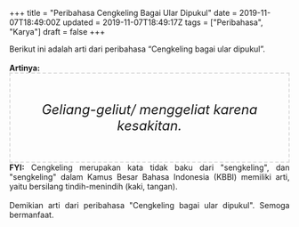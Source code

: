 +++
title = "Peribahasa Cengkeling Bagai Ular Dipukul"
date = 2019-11-07T18:49:00Z
updated = 2019-11-07T18:49:17Z
tags = ["Peribahasa", "Karya"]
draft = false
+++

<div dir="ltr" style="text-align: left;" trbidi="on"><div style="text-align: justify;">Berikut ini adalah arti dari peribahasa “Cengkeling bagai ular dipukul”.</div><br /><div style="text-align: justify;"><b>Artinya:</b></div><div style="border: 2px dashed #ddd; font-size: 24px; height: auto; margin: 0 auto; padding: 50px; text-align: center; width: auto;"><i>Geliang-geliut/ menggeliat karena kesakitan.</i></div><div style="text-align: justify;"><b>FYI:</b> Cengkeling merupakan kata tidak baku dari "sengkeling", dan "sengkeling" dalam Kamus Besar Bahasa Indonesia (KBBI) memiliki arti, yaitu bersilang tindih-menindih (kaki, tangan).<br /><br /></div><div style="text-align: justify;">Demikian arti dari peribahasa "Cengkeling bagai ular dipukul". Semoga bermanfaat.</div></div>
